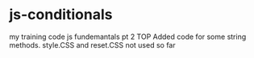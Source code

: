# js-conditionals
my training code js fundemantals pt 2 TOP
Added code for some string methods.
style.CSS and reset.CSS not used so far

